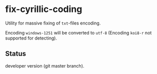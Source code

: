 fix-cyrillic-coding
===================

Utility for massive fixing of `txt`-files encoding.

Encoding `windows-1251` will be converted to `utf-8`
(Encoding `koi8-r` not supported for detecting).

Status
------

developer version (git master branch).
